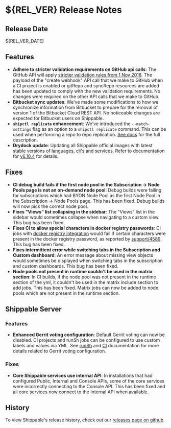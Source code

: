 # ${REL_VER} Release Notes

## Release Date

${REL_VER_DATE}

## Features

- **Adhere to stricter validation requirements on GitHub api calls**: The GitHub API will apply [stricter validation rules from 1 Nov 2018](https://developer.github.com/changes/2018-09-25-stricter-validation-coming-soon-in-the-rest-api/). The payload of the "create webhook" API call that we make to GitHub when a CI project is enabled or gitRepo and syncRepo resources are added has been updated to comply with the new validation requirements. No changes were required on the other API calls that we make to GitHub.
- **Bitbucket sync updates**: We've made some modifications to how we synchronize information from Bitbucket to prepare for the removal of version 1 of the Bitbucket Cloud REST API.  No noticeable changes are expected for Bitbucket users on Shippable.
- **`shipctl replicate` enhancement**: We've introduced the `--match-settings` flag as an option to a `shipctl replicate` command.  This can be used when performing a repo to repo replication.  [See docs](http://docs.shippable.com/platform/tutorial/workflow/using-shipctl/#replicate) for the full description.
- **Drydock update**: Updating all Shippable official images with latest
  stable versions of [languages](http://docs.shippable.com/platform/runtime/machine-image/language-versions/), [cli's](http://docs.shippable.com/platform/runtime/machine-image/cli-versions/) and [services](http://docs.shippable.com/platform/runtime/machine-image/services-versions/). Refer to documentation
  for [v6.10.4](http://docs.shippable.com/platform/runtime/machine-image/ami-v6104/) for details.

## Fixes

- **CI debug build fails if the first node pool in the Subscription -> Node Pools page is not an on-demand node pool**: Debug builds were failing for subscriptions which had BYON Node Pool as the first Node Pool in the Subscription -> Node Pools page. This has been fixed. Debug builds will now pick the correct node pool.
- **Fixes "Views" list collapsing in the sidebar**: The "Views" list in the sidebar would sometimes collapse when navigating to a custom view. This bug has been fixed.
- **Fixes CI to allow special characters in docker registry passwords**: CI jobs with [docker registry integration](http://docs.shippable.com/platform/integration/dockerRegistryLogin/) would fail if certain characters were present in the docker registry password, as reported by [support/4589](https://github.com/Shippable/support/issues/4589). This bug has been fixed.
- **Fixes intermittent error while switching tabs in the Subscription and Custom dashboard**: An error message about missing view objects would sometimes be displayed when switching tabs in the subscription and custom dashboards. This bug has been fixed.
- **Node pools not present in runtime couldn't be used in the matrix section**: In CI builds, if the node pool was not present in the runtime section of the yml, it couldn't be used in the matrix include section to add jobs. This has been fixed. Matrix jobs can now be added to node pools which are not present in the runtime section.

## Shippable Server

### Features

- **Enhanced Gerrit voting configuration**: Default Gerrit voting can now be disabled. CI projects and runSh jobs can be configured to use custom labels and values via YML. See [runSh](http://docs.shippable.com/platform/workflow/job/runsh/) and [CI](http://docs.shippable.com/ci/yml-structure/) documentation for more details related to Gerrit voting configuration.

### Fixes

- **Core Shippable services use internal API**: In installations that had configured Public, Internal and Console APIs, some of the core services were incorrectly connecting to the Console API. This has been fixed and all core services now connect to the Internal API when available.

## History

To view Shippable's release history, check out our [releases page on github](https://github.com/Shippable/admiral/releases).
